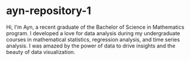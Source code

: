 # ayn-repository-1

Hi, I'm Ayn, a recent graduate of the Bachelor of Science in Mathematics program. I developed a love for data analysis during my undergraduate courses in mathematical statistics, regression analysis, and time series analysis. I was amazed by the power of data to drive insights and the beauty of data visualization.
